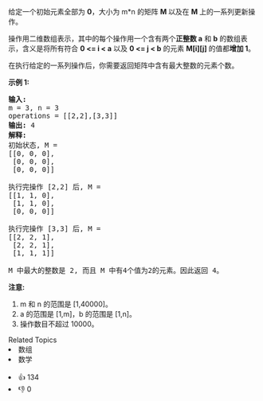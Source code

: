 <p>给定一个初始元素全部为&nbsp;<strong>0</strong>，大小为 m*n 的矩阵&nbsp;<strong>M&nbsp;</strong>以及在&nbsp;<strong>M&nbsp;</strong>上的一系列更新操作。</p>

<p>操作用二维数组表示，其中的每个操作用一个含有两个<strong>正整数&nbsp;a</strong> 和 <strong>b</strong> 的数组表示，含义是将所有符合&nbsp;<strong>0 &lt;= i &lt; a</strong> 以及 <strong>0 &lt;= j &lt; b</strong> 的元素&nbsp;<strong>M[i][j]&nbsp;</strong>的值都<strong>增加 1</strong>。</p>

<p>在执行给定的一系列操作后，你需要返回矩阵中含有最大整数的元素个数。</p>

<p><strong>示例 1:</strong></p>

<pre>
<strong>输入:</strong> 
m = 3, n = 3
operations = [[2,2],[3,3]]
<strong>输出:</strong> 4
<strong>解释:</strong> 
初始状态, M = 
[[0, 0, 0],
 [0, 0, 0],
 [0, 0, 0]]

执行完操作 [2,2] 后, M = 
[[1, 1, 0],
 [1, 1, 0],
 [0, 0, 0]]

执行完操作 [3,3] 后, M = 
[[2, 2, 1],
 [2, 2, 1],
 [1, 1, 1]]

M 中最大的整数是 2, 而且 M 中有4个值为2的元素。因此返回 4。
</pre>

<p><strong>注意:</strong></p>

<ol>
	<li>m 和 n 的范围是&nbsp;[1,40000]。</li>
	<li>a 的范围是 [1,m]，b 的范围是 [1,n]。</li>
	<li>操作数目不超过 10000。</li>
</ol>
<div><div>Related Topics</div><div><li>数组</li><li>数学</li></div></div><br><div><li>👍 134</li><li>👎 0</li></div>